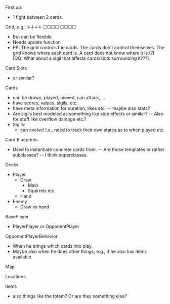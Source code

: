First up:
- 1 fight between 2 cards.

Grid, e.g.:
↓↓↓↓
☐☐☐☐
☐☐☐☐
- But can be flexible
- Needs update function
- PP: The grid controls the cards. The cards don't control themselves. The grid knows
  where each card is. A card does not know where it is.(?) [QQ: What about a sigil that
  affects cards/slots surrounding it???]

Card Slots
- or similar?

Cards
- can be drawn, played, moved, can attack, ...
- have scores, values, sigils, etc.
- have meta information for curation, likes etc. -- maybe also stats?
- Are sigils best modeled as something like side effects or similar? -- Also for stuff like overflow damage etc.?
- Sigils:
  - can evolve! I.e., need to track their own states as to when played etc.

Card Blueprints
- Used to instantiate concrete cards from. -- Are those templates or rather subclasses?
  -- I think superclasses. 

Decks
- Player
  - Draw
    - Main
    - Squirrels etc.
  - Hand
- Enemy
  - Draw vs hand

BasePlayer
- PlayerPlayer or OpponentPlayer

OpponentPlayerBehavior
- When he brings which cards into play.
- Maybe also when he does other things, e.g., if he also has items available.

Map

Locations

Items
- also things like the totem? Or are they something else?
